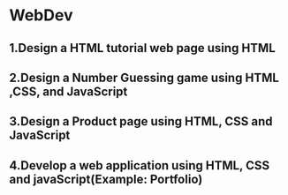 # WebDev

##  1.Design a HTML tutorial web page using HTML
##  2.Design a Number Guessing game using HTML ,CSS, and JavaScript
##  3.Design a Product page using HTML, CSS and JavaScript
##  4.Develop a web application using HTML, CSS and javaScript(Example: Portfolio)
